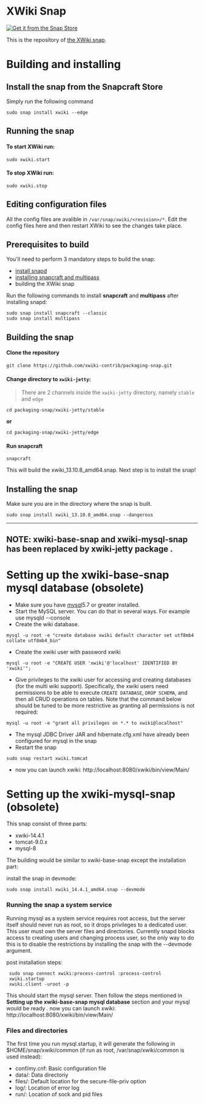 # XWiki Snap

[![Get it from the Snap Store](https://snapcraft.io/static/images/badges/en/snap-store-black.svg)](https://snapcraft.io/xwiki)

This is the repository of [the XWiki snap](https://snapcraft.io/xwiki).

# Building and installing

## Install the snap from the Snapcraft Store

Simply run the following command
```
sudo snap install xwiki --edge
```

## Running the snap

#### To start XWiki run:
```
sudo xwiki.start
```

#### To stop XWiki run:
```
sudo xwiki.stop
```

## Editing configuration files 

All the config files are avalible in ` /var/snap/xwiki/<revision>/* `. Edit the config files here and then restart XWiki to see the changes take place.

## Prerequisites to build
 
You'll need to perform 3 mandatory steps to build the snap:
* [install snapd](https://snapcraft.io/docs/installing-snapd)
* [installing snapcraft and multipass](https://snapcraft.io/docs/snapcraft-overview)
* building the XWiki snap

Run the following commands to install **snapcraft** and **multipass** after installing snapd:
```
sudo snap install snapcraft --classic
sudo snap install multipass
```

## Building the snap

#### Clone the repository
  ```
  git clone https://github.com/xwiki-contrib/packaging-snap.git
  ```

#### Change directory to ```xwiki-jetty```:
> There are 2 channels inside the ```xwiki-jetty``` directory, namely ``stable`` and ``edge``

  ```
  cd packaging-snap/xwiki-jetty/stable
  ```
  **or**

  ```
  cd packaging-snap/xwiki-jetty/edge
  ```

#### Run snapcraft
  ```
  snapcraft
  ```

This will build the xwiki_13.10.8_amd64.snap. Next step is to install the snap!

## Installing the snap 

Make sure you are in the directory where the snap is built.
```
sudo snap install xwiki_13.10.8_amd64.snap --dangerous
```
<hr>

## NOTE: xwiki-base-snap and xwiki-mysql-snap has been replaced by xwiki-jetty package .

# Setting up the xwiki-base-snap mysql database **(obsolete)**

* Make sure you have [mysql](https://dev.mysql.com/doc/refman/8.0/en/installing.html)5.7 or greater installed.
* Start the MySQL server. You can do that in several ways. For example use mysqld --console
* Create the wiki database.
```
mysql -u root -e "create database xwiki default character set utf8mb4 collate utf8mb4_bin"
```
* Create the xwiki user with password xwiki
```
mysql -u root -e "CREATE USER 'xwiki'@'localhost' IDENTIFIED BY 'xwiki'";
```
* Give privileges to the xwiki user for accessing and creating databases (for the multi wiki support). Specifically, the xwiki users need permissions to be able to execute `CREATE DATABASE`, `DROP SCHEMA`, and then all CRUD operations on tables. Note that the command below should be tuned to be more restrictive as granting all permissions is not required:
```
mysql -u root -e "grant all privileges on *.* to xwiki@localhost"
```
* The mysql JDBC Driver JAR and hibernate.cfg.xml have already been configured for mysql in the snap
* Restart the snap 
```
sudo snap restart xwiki.tomcat
```
* now you can launch xwiki: http://localhost:8080/xwiki/bin/view/Main/ 

# Setting up the xwiki-mysql-snap **(obsolete)**

This snap consist of three parts:
* xwiki-14.4.1
* tomcat-9.0.x
* mysql-8

The building would be similar to xwiki-base-snap except the installation part:

install the snap in devmode:
``` 
sudo snap install xwiki_14.4.1_amd64.snap --devmode
```
### Running the snap a system service 
Running mysql as a system service requires root access, but the server itself should never run as root, so it drops privileges to a dedicated user. This user must own the server files and directories. Currently snapd blocks access to creating users and changing process user, so the only way to do this is to disable the restrictions by installing the snap with the --devmode argument.

post installation steps:
```
 sudo snap connect xwiki:process-control :process-control
 xwiki.startup
 xwiki.client -uroot -p
```

This should start the mysql server. Then follow the steps mentioned in **Setting up the xwiki-base-snap mysql database** section and your mysql would be ready .
now you can launch xwiki: http://localhost:8080/xwiki/bin/view/Main/

### Files and directories 
The first time you run mysql.startup, it will generate the following in $HOME/snap/xwiki/common (if run as root, /var/snap/xwiki/common is used instead):
- conf/my.cnf: Basic configuration file
- data/: Data directoriy
- files/: Default location for the secure-file-priv option
- log/: Location of error log
- run/: Location of sock and pid files




 
